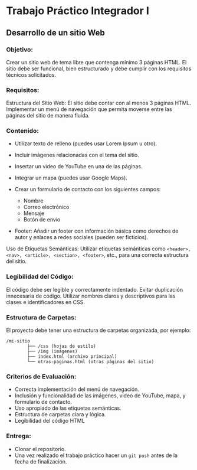 
# Trabajo Práctico Integrador I 

## Desarrollo de un sitio Web

### Objetivo:

Crear un sitio web de tema libre que contenga mínimo 3 páginas HTML. El sitio debe ser funcional, bien estructurado y debe cumplir con los requisitos técnicos solicitados.

### Requisitos:

Estructura del Sitio Web:
El sitio debe contar con al menos 3 páginas HTML.
Implementar un menú de navegación que permita moverse entre las páginas del sitio de manera fluida.

### Contenido:

- Utilizar texto de relleno (puedes usar Lorem Ipsum u otro).
- Incluir imágenes relacionadas con el tema del sitio.
- Insertar un video de YouTube en una de las páginas.
- Integrar un mapa (puedes usar Google Maps).
- Crear un formulario de contacto con los siguientes campos:
    - Nombre
    - Correo electrónico
    - Mensaje
    - Botón de envío

- Footer:
Añadir un footer con información básica como derechos de autor y enlaces a redes sociales (pueden ser ficticios).

Uso de Etiquetas Semánticas:
Utilizar etiquetas semánticas como ``` <header>, <nav>, <article>, <section>, <footer> ```, etc., para una correcta estructura del sitio.

### Legibilidad del Código:

El código debe ser legible y correctamente indentado.
Evitar duplicación innecesaria de código.
Utilizar nombres claros y descriptivos para las clases e identificadores en CSS.

### Estructura de Carpetas:


El proyecto debe tener una estructura de carpetas organizada, por ejemplo:
``` 
/mi-sitio
    	├── /css (hojas de estilo)
    	├── /img (imágenes)
    	├── index.html (archivo principal)
    	└── otras-paginas.html (otras páginas del sitio) 
```



### Criterios de Evaluación:

- Correcta implementación del menú de navegación.
- Inclusión y funcionalidad de las imágenes, video de YouTube, mapa, y formulario de contacto.
- Uso apropiado de las etiquetas semánticas.
- Estructura de carpetas clara y lógica.
- Legibilidad del código HTML

### Entrega:

- Clonar el repositorio.
- Una vez realizado el trabajo práctico hacer un ``` git push ``` antes de la fecha de finalización. 
